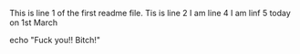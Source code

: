 This is line 1 of the first readme file.
Tis is  line 2
I am line 4
I am linf 5 today on 1st March

echo "Fuck you!! Bitch!"
